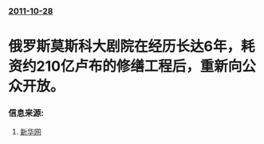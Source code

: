 ### [2011-10-28](/news/2011/10/28/index.md)

##### 
# 俄罗斯莫斯科大剧院在经历长达6年，耗资约210亿卢布的修缮工程后，重新向公众开放。




### 信息来源:

1. [新华网](http://news.xinhuanet.com/world/2011-10/29/c_111132269.htm)
